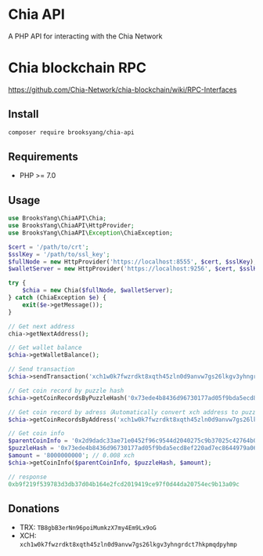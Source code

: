 # Chia API
A PHP API for interacting with the Chia Network

# Chia blockchain RPC
https://github.com/Chia-Network/chia-blockchain/wiki/RPC-Interfaces

## Install

```bash
composer require brooksyang/chia-api
```
## Requirements

* PHP >= 7.0

## Usage

```php
use BrooksYang\ChiaAPI\Chia;
use BrooksYang\ChiaAPI\HttpProvider;
use BrooksYang\ChiaAPI\Exception\ChiaException;

$cert = '/path/to/crt';
$sslKey = '/path/to/ssl_key';
$fullNode = new HttpProvider('https://localhost:8555', $cert, $sslKey);
$walletServer = new HttpProvider('https://localhost:9256', $cert, $sslKey);

try {
    $chia = new Chia($fullNode, $walletServer);
} catch (ChiaException $e) {
    exit($e->getMessage());
}

// Get next address
chia->getNextAddress();

// Get wallet balance
$chia->getWalletBalance();

// Send transaction
$chia->sendTransaction('xch1w0k7fwzrdkt8xqth45zln0d9anvw7gs26lkgv3yhngrdct7hkpmqdpyhmp', 1);

// Get coin record by puzzle hash
$chia->getCoinRecordsByPuzzleHash('0x73ede4b8436d96730177ad05f9bda5ecd8ef220ad7ec8644979a06dc2fd7b076');

// Get coin record by adress（Automatically convert xch address to puzzle hash）
$chia->getCoinRecordsByAddress('xch1w0k7fwzrdkt8xqth45zln0d9anvw7gs26lkgv3yhngrdct7hkpmqdpyhmp');

// Get coin info
$parentCoinInfo = '0x2d9dadc33ae71e0452f96c9544d2040275c9b37025c42764b0017a63cc8a2af6';
$puzzleHash = '0x73ede4b8436d96730177ad05f9bda5ecd8ef220ad7ec8644979a06dc2fd7b076';
$amount = '8000000000'; // 0.008 xch
$chia->getCoinInfo($parentCoinInfo, $puzzleHash, $amount);

// response
0xb9f219f539783d3db37d04b164e2fcd2019419ce97f0d44da20754ec9b13a09c
```

## Donations
 - TRX: ```TB8gbB3erNn96poiMumkzX7my4Em9Lx9oG```
 - XCH: ```xch1w0k7fwzrdkt8xqth45zln0d9anvw7gs26lkgv3yhngrdct7hkpmqdpyhmp```
